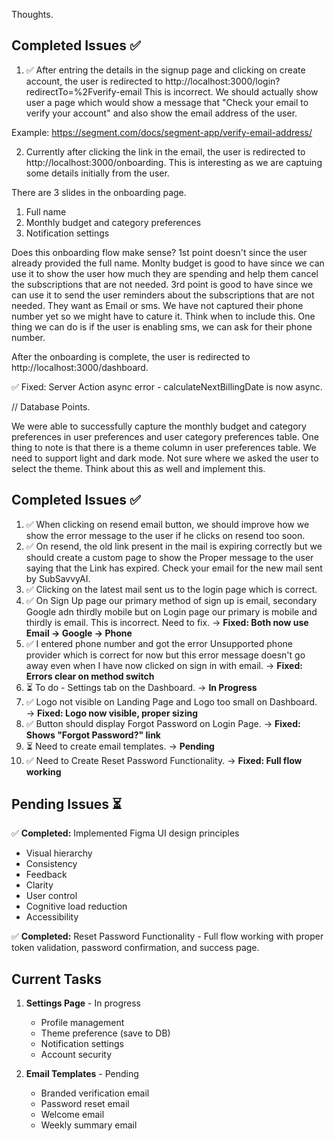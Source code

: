 Thoughts.

## Completed Issues ✅

1. ✅ After entring the details in the signup page and clicking on create account, the user is redirected to http://localhost:3000/login?redirectTo=%2Fverify-email
   This is incorrect. We should actually show user a page which would show a message that "Check your email to verify your account" and also show the email address of the user.

Example: https://segment.com/docs/segment-app/verify-email-address/

2. Currently after clicking the link in the email, the user is redirected to http://localhost:3000/onboarding. This is interesting as we are captuing some details initially from the user.

There are 3 slides in the onboarding page.

1. Full name
2. Monthly budget and category preferences
3. Notification settings

Does this onboarding flow make sense? 1st point doesn't since the user already provided the full name.
Monlty budget is good to have since we can use it to show the user how much they are spending and help them cancel the subscriptions that are not needed.
3rd point is good to have since we can use it to send the user reminders about the subscriptions that are not needed. They want as Email or sms. We have not captured their phone number yet so we might have to cature it. Think when to include this.
One thing we can do is if the user is enabling sms, we can ask for their phone number.

After the onboarding is complete, the user is redirected to http://localhost:3000/dashboard.

✅ Fixed: Server Action async error - calculateNextBillingDate is now async.

// Database Points.

We were able to successfully capture the monthly budget and category preferences in user preferences and user category preferences table. One thing to note is that there is a theme column in user preferences table. We need to support light and dark mode. Not sure where we asked the user to select the theme. Think about this as well and implement this.

## Completed Issues ✅

1. ✅ When clicking on resend email button, we should improve how we show the error message to the user if he clicks on resend too soon.
2. ✅ On resend, the old link present in the mail is expiring correctly but we should create a custom page to show the Proper message to the user saying that the Link has expired. Check your email for the new mail sent by SubSavvyAI.
3. ✅ Clicking on the latest mail sent us to the login page which is correct.
4. ✅ On Sign Up page our primary method of sign up is email, secondary Google adn thirdly mobile but on Login page our primary is mobile and thirdly is email. This is incorrect. Need to fix. → **Fixed: Both now use Email → Google → Phone**
5. ✅ I entered phone number and got the error Unsupported phone provider which is correct for now but this error message doesn't go away even when I have now clicked on sign in with email. → **Fixed: Errors clear on method switch**
6. ⏳ To do - Settings tab on the Dashboard. → **In Progress**
7. ✅ Logo not visible on Landing Page and Logo too small on Dashboard. → **Fixed: Logo now visible, proper sizing**
8. ✅ Button should display Forgot Password on Login Page. → **Fixed: Shows "Forgot Password?" link**
9. ⏳ Need to create email templates. → **Pending**
10. ✅ Need to Create Reset Password Functionality. → **Fixed: Full flow working**

## Pending Issues ⏳

✅ **Completed:** Implemented Figma UI design principles
   - Visual hierarchy
   - Consistency
   - Feedback
   - Clarity
   - User control
   - Cognitive load reduction
   - Accessibility

✅ **Completed:** Reset Password Functionality - Full flow working with proper token validation, password confirmation, and success page.

## Current Tasks

1. **Settings Page** - In progress
   - Profile management
   - Theme preference (save to DB)
   - Notification settings
   - Account security

2. **Email Templates** - Pending
   - Branded verification email
   - Password reset email
   - Welcome email
   - Weekly summary email
